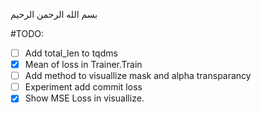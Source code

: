 بسم الله الرحمن الرحیم

#TODO:
- [ ] Add total_len to tqdms
- [x] Mean of loss in Trainer.Train
- [ ] Add method to visuallize mask and alpha transparancy
- [ ] Experiment add commit loss 
- [x] Show MSE Loss in visuallize.